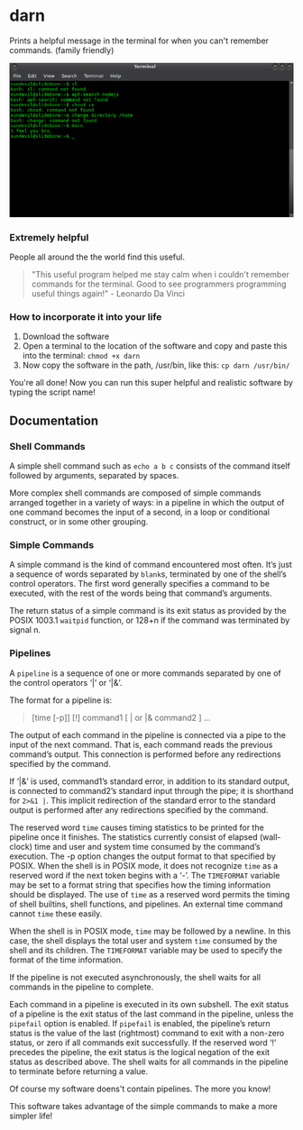 # darn

Prints a helpful message in the terminal for when you can't remember commands. (family friendly)

![image of usage](https://github.com/sp-des/darn/blob/master/darn.png)

### Extremely helpful

People all around the the world find this useful.

> "This useful program helped me stay calm when i couldn't remember commands for the terminal. Good to see programmers programming useful things again!" - Leonardo Da Vinci

### How to incorporate it into your life

1. Download the software
2. Open a terminal to the location of the software and copy and paste this into the terminal: `chmod +x darn`
3. Now copy the software in the path, /usr/bin, like this: `cp darn /usr/bin/`

You're all done! Now you can run this super helpful and realistic software by typing the script name! 


## Documentation 

### Shell Commands
A simple shell command such as `echo a b c` consists of the command itself followed by arguments, separated by spaces.

More complex shell commands are composed of simple commands arranged together in a variety of ways: in a pipeline in which the output of one command becomes the input of a second, in a loop or conditional construct, or in some other grouping.

### Simple Commands
A simple command is the kind of command encountered most often. It’s just a sequence of words separated by `blank`s, terminated by one of the shell’s control operators. The first word generally specifies a command to be executed, with the rest of the words being that command’s arguments.

The return status of a simple command is its exit status as provided by the POSIX 1003.1 `waitpid` function, or 128+n if the command was terminated by signal n.

### Pipelines
A `pipeline` is a sequence of one or more commands separated by one of the control operators ‘|’ or ‘|&’.

The format for a pipeline is:

> [time [-p]] [!] command1 [ | or |& command2 ] …

The output of each command in the pipeline is connected via a pipe to the input of the next command. That is, each command reads the previous command’s output. This connection is performed before any redirections specified by the command.

If ‘|&’ is used, command1’s standard error, in addition to its standard output, is connected to command2’s standard input through the pipe; it is shorthand for `2>&1 |`. This implicit redirection of the standard error to the standard output is performed after any redirections specified by the command.

The reserved word `time` causes timing statistics to be printed for the pipeline once it finishes. The statistics currently consist of elapsed (wall-clock) time and user and system time consumed by the command’s execution. The -p option changes the output format to that specified by POSIX. When the shell is in POSIX mode, it does not recognize `time` as a reserved word if the next token begins with a ‘-’. The `TIMEFORMAT` variable may be set to a format string that specifies how the timing information should be displayed. The use of `time` as a reserved word permits the timing of shell builtins, shell functions, and pipelines. An external time command cannot `time` these easily.

When the shell is in POSIX mode, `time` may be followed by a newline. In this case, the shell displays the total user and system `time` consumed by the shell and its children. The `TIMEFORMAT` variable may be used to specify the format of the time information.

If the pipeline is not executed asynchronously, the shell waits for all commands in the pipeline to complete.

Each command in a pipeline is executed in its own subshell. The exit status of a pipeline is the exit status of the last command in the pipeline, unless the `pipefail` option is enabled. If `pipefail` is enabled, the pipeline’s return status is the value of the last (rightmost) command to exit with a non-zero status, or zero if all commands exit successfully. If the reserved word ‘!’ precedes the pipeline, the exit status is the logical negation of the exit status as described above. The shell waits for all commands in the pipeline to terminate before returning a value.

Of course my software doens't contain pipelines. The more you know!


This software takes advantage of the simple commands to make a more simpler life!
